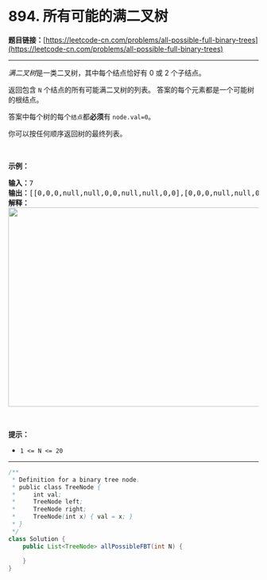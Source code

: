 # 894. 所有可能的满二叉树

**题目链接：**[https://leetcode-cn.com/problems/all-possible-full-binary-trees](https://leetcode-cn.com/problems/all-possible-full-binary-trees)

---

<div class="content__1Y2H">
 <div class="notranslate">
  <p><em>满二叉树</em>是一类二叉树，其中每个结点恰好有 0 或 2 个子结点。</p> 
  <p>返回包含 <code>N</code> 个结点的所有可能满二叉树的列表。 答案的每个元素都是一个可能树的根结点。</p> 
  <p>答案中每个树的每个<code>结点</code>都<strong>必须</strong>有 <code>node.val=0</code>。</p> 
  <p>你可以按任何顺序返回树的最终列表。</p> 
  <p>&nbsp;</p> 
  <p><strong>示例：</strong></p> 
  <pre class="language-text"><strong>输入：</strong>7
<strong>输出：</strong>[[0,0,0,null,null,0,0,null,null,0,0],[0,0,0,null,null,0,0,0,0],[0,0,0,0,0,0,0],[0,0,0,0,0,null,null,null,null,0,0],[0,0,0,0,0,null,null,0,0]]
<strong>解释：</strong>
<img style="height: 400px; width: 700px;" src="/aliyun-lc-upload/uploads/2018/08/24/fivetrees.png" alt="">
</pre> 
  <p>&nbsp;</p> 
  <p><strong>提示：</strong></p> 
  <ul> 
   <li><code>1 &lt;= N &lt;= 20</code></li> 
  </ul> 
 </div>
</div>

---

```java
/**
 * Definition for a binary tree node.
 * public class TreeNode {
 *     int val;
 *     TreeNode left;
 *     TreeNode right;
 *     TreeNode(int x) { val = x; }
 * }
 */
class Solution {
    public List<TreeNode> allPossibleFBT(int N) {
        
    }
}
```